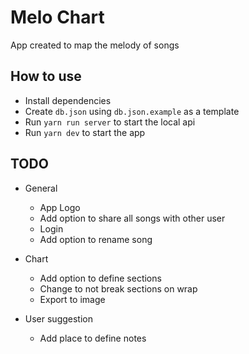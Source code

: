 # Melo Chart

App created to map the melody of songs

## How to use

- Install dependencies
- Create `db.json` using `db.json.example` as a template
- Run `yarn run server` to start the local api
- Run `yarn dev` to start the app

## TODO

- General
  - App Logo
  - Add option to share all songs with other user
  - Login
  - Add option to rename song

- Chart
  - Add option to define sections
  - Change to not break sections on wrap
  - Export to image

- User suggestion
  - Add place to define notes
